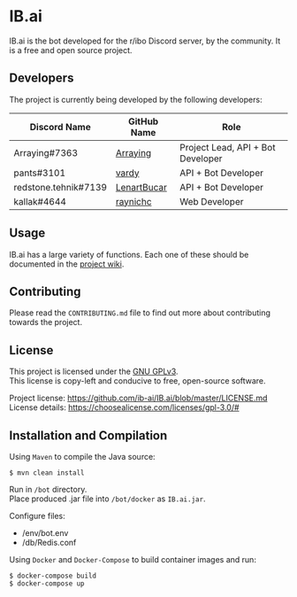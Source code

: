 # IB.ai

IB.ai is the bot developed for the r/ibo Discord server, by the community.
It is a free and open source project.

## Developers

The project is currently being developed by the following developers:

Discord Name | GitHub Name | Role
--- | --- | ---
Arraying#7363 | [Arraying](https://github.com/Arraying) | Project Lead, API + Bot Developer
pants#3101 | [vardy](https://github.com/vardy) | API + Bot Developer
redstone.tehnik#7139 | [LenartBucar](https://github.com/LenartBucar) | API + Bot Developer
kallak#4644 | [raynichc](https://github.com/raynichc) | Web Developer

## Usage

IB.ai has a large variety of functions. Each one of these should be documented in the [project wiki](https://github.com/ib-ai/IB.ai/wiki).

## Contributing

Please read the `CONTRIBUTING.md` file to find out more about contributing towards the project.

## License

This project is licensed under the [GNU GPLv3](https://www.gnu.org/licenses/gpl.html).    
This license is copy-left and conducive to free, open-source software.

Project license: https://github.com/ib-ai/IB.ai/blob/master/LICENSE.md    
License details: https://choosealicense.com/licenses/gpl-3.0/#

## Installation and Compilation

Using `Maven` to compile the Java source:    
```
$ mvn clean install
```
Run in `/bot` directory.    
Place produced .jar file into `/bot/docker` as `IB.ai.jar`.

Configure files:
 - /env/bot.env
 - /db/Redis.conf

Using `Docker` and `Docker-Compose` to build container images and run:    
```
$ docker-compose build
$ docker-compose up
```
